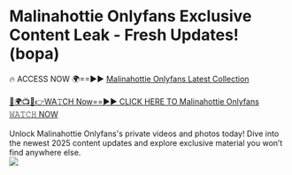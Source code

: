 # Malinahottie Onlyfans Exclusive Content Leak - Fresh Updates! (bopa)

🔥 ACCESS NOW 🌍==►► <a href="https://tinyurl.com/kvy9nzfs" rel="nofollow">Malinahottie Onlyfans Latest Collection</a>
<br><br>
[🔴🌍📺📱👉WA𝚃CH Now==►► CLICK HERE TO Malinahottie Onlyfans 𝚆𝙰𝚃𝙲𝙷 NOW](https://tinyurl.com/kvy9nzfs)
<br><br>
Unlock Malinahottie Onlyfans's private videos and photos today! Dive into the newest 2025 content updates and explore exclusive material you won’t find anywhere else.
<br>
<a href="https://tinyurl.com/kvy9nzfs" rel="nofollow" data-target="animated-image.originalLink"><img src="https://camo.githubusercontent.com/8a4f000d20f83aca3bf7ec5f350d767afa0574a8a352519fd8cfa583a6f93a33/68747470733a2f2f692e696d6775722e636f6d2f644a486b345a712e676966" data-canonical-src="https://i.imgur.com/dJHk4Zq.gif" style="max-width: 100%; display: inline-block;" data-target="animated-image.originalImage"></a>
<br>
